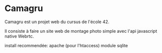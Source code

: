 # Camagru

Camagru est un projet web du cursus de l'école 42.

Il consiste à faire un site web de montage photo simple avec l'api javascript native Webrtc.

install recommendée:
  apache (pour l'htaccess)
  module sqlite
